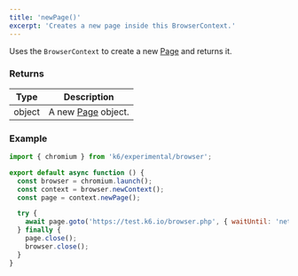 ```yaml
---
title: 'newPage()'
excerpt: 'Creates a new page inside this BrowserContext.'
---
```


Uses the `BrowserContext` to create a new [Page](/javascript-api/xk6-browser/api/page/) and returns it.


### Returns

| Type   | Description                                             |
| ------ | ------------------------------------------------------- |
| object | A new [Page](/javascript-api/xk6-browser/api/page/) object. |


### Example

<CodeGroup labels={[]}>

```javascript
import { chromium } from 'k6/experimental/browser';

export default async function () {
  const browser = chromium.launch();
  const context = browser.newContext();
  const page = context.newPage();

  try {
    await page.goto('https://test.k6.io/browser.php', { waitUntil: 'networkidle' });
  } finally {
    page.close();
    browser.close();
  }
}
```

</CodeGroup>